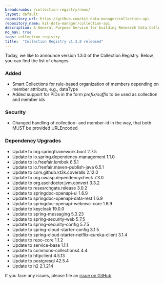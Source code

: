 ```yaml
---
breadcrumbs: /collection-registry/news/
layout: default
repository_url: https://github.com/kit-data-manager/collection-api
repository_name: kit-data-manager/collection-api
description: A General Purpose Service for building Research Data Collections.
no_nav: true
tags: collection-registry
title:  "Collection Registry v1.3.0 released"
---
```


Today, we like to announce version 1.3.0 of the Collection Registry. Below, you can find the list of changes. 

### Added
- Smart Collections for rule-based organization of members depending on member attributs, e.g., dataType
- Added support for PIDs in the form *prefix/suffix* to be used as collection and member ids

### Security
- Changed handling of collection- and member-id in the way, that both MUST be provided URLEncoded 

### Dependency Upgrades
- Update to org.springframework.boot 2.7.5
- Update to io.spring.dependency-management 1.1.0
- Update to io.freefair.lombok 6.5.1
- Update to io.freefair.maven-publish-java 6.5.1
- Update to com.github.kt3k.coveralls 2.12.0
- Update to org.owasp.dependencycheck 7.3.0
- Update to org.asciidoctor.jvm.convert 3.3.2
- Update to researchgate.release 3.0.2
- Update to springdoc-openapi-ui 1.6.9
- Update to springdoc-openapi-data-rest 1.6.9
- Update to springdoc-openapi-webmvc-core 1.6.9
- Update to keycloak 19.0.0
- Update to spring-messaging 5.3.23
- Update to spring-security-web 5.7.5
- Update to spring-security-config 5.7.5
- Update to spring-cloud-starter-config 3.1.5
- Update to spring-cloud-starter-netflix-eureka-client 3.1.4
- Update to repo-core 1.1.2
- Update to service-base 1.1.1
- Update to commons-collections4 4.4
- Update to httpclient 4.5.13
- Update to postgresql 42.5.4
- Update to h2 2.1.214

If you face any issues, please file an [issue on GitHub](https://github.com/kit-data-manager/collection-registry/issues). 
